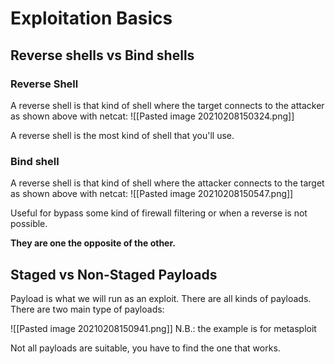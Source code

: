 # Exploitation Basics
## Reverse shells vs Bind shells
### Reverse Shell
A reverse shell is that kind of shell where the target connects to the attacker as shown above with netcat:
![[Pasted image 20210208150324.png]]

A reverse shell is the most kind of shell that you'll use.

### Bind shell
A reverse shell is that kind of shell where the attacker connects to the target as shown above with netcat:
![[Pasted image 20210208150547.png]]

Useful for bypass some kind of firewall filtering or when a reverse is not possible.

**They are one the opposite of the other.**


## Staged vs Non-Staged Payloads
Payload is what we will run as an exploit. There are all kinds of payloads.
There are two main type of payloads:

![[Pasted image 20210208150941.png]]
N.B.: the example is for metasploit

Not all payloads are suitable, you have to find the one that works.